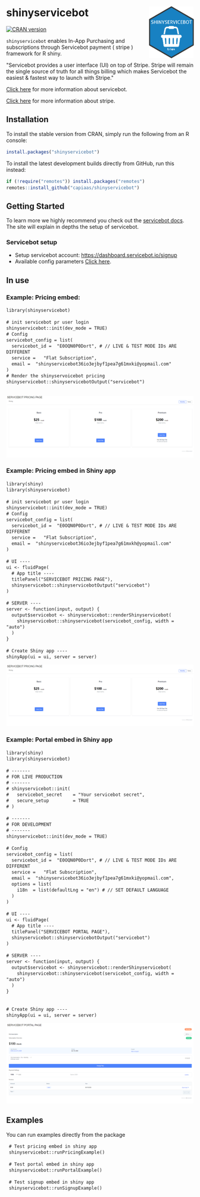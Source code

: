 #  shinyservicebot <img src="man/figures/logo.png" align="right" width=120 height=139 alt="" />

[![CRAN
version](https://www.r-pkg.org/badges/version/shinyservicebot)](https://cran.r-project.org/package=shinyservicebot)

`shinyservicebot` enables In-App Purchasing and subscriptions through Servicebot payment ( stripe ) framework for R shiny.

"Servicebot provides a user interface (UI) on top of Stripe. Stripe will remain the single source of truth for all things billing which makes Servicebot the easiest & fastest way to launch with Stripe."

[Click here](https://docs.servicebot.io/) for more information about 
servicebot.

[Click here](https://stripe.com) for more information about 
stripe.


## Installation

To install the stable version from CRAN, simply run the following from an R console:

```r
install.packages("shinyservicebot")
```

To install the latest development builds directly from GitHub, run this instead:

```r
if (!require("remotes")) install.packages("remotes")
remotes::install_github("capiaas/shinyservicebot")
```


## Getting Started

To learn more we highly recommend you check out the [servicebot docs](https://docs.servicebot.io/). The site will explain in depths the setup of servicebot.

### Servicebot setup
 - Setup servicebot account: https://dashboard.servicebot.io/signup
 - Available config parameters [Click here](https://docs.servicebot.io/subscription-portal/subscription-management-portal/subscription-management-portal-configuration).

## In use
### Example: Pricing embed:
```
library(shinyservicebot)

# init servicebot pr user login
shinyservicebot::init(dev_mode = TRUE)
# Config
servicebot_config = list(
  servicebot_id =  "E0OQN0P0Dort", # // LIVE & TEST MODE IDs ARE DIFFERENT
  service =   "Flat Subscription",
  email =  "shinyservicebot36io3ejbyf1pea7g61mxki@yopmail.com"
)
# Render the shinyservoicebot pricing
shinyservicebot::shinyservicebotOutput("servicebot")


```
![Pricing page](inst/assets/img/pricing_page.png "fig:")


### Example: Pricing embed in Shiny app
```
library(shiny)
library(shinyservicebot)

# init servicebot pr user login
shinyservicebot::init(dev_mode = TRUE)
# Config
servicebot_config = list(
  servicebot_id =  "E0OQN0P0Dort", # // LIVE & TEST MODE IDs ARE DIFFERENT
  service =   "Flat Subscription",
  email =  "shinyservicebot36io3ejbyf1pea7g61mxkh@yopmail.com"
)

# UI ----
ui <- fluidPage(
  # App title ----
  titlePanel("SERVICEBOT PRICING PAGE"),
  shinyservicebot::shinyservicebotOutput("servicebot")
)

# SERVER ----
server <- function(input, output) {
  output$servicebot <- shinyservicebot::renderShinyservicebot(
    shinyservicebot::shinyservicebot(servicebot_config, width = "auto")
  )
}

# Create Shiny app ----
shinyApp(ui = ui, server = server)
```
![Pricing page](inst/assets/img/pricing_page.png "fig:")


### Example: Portal embed in Shiny app
```
library(shiny)
library(shinyservicebot)

# -------
# FOR LIVE PRODUCTION
# -------
# shinyservicebot::init(
#   servicebot_secret    = "Your servicebot secret",
#   secure_setup         = TRUE
# )

# -------
# FOR DEVELOPMENT
# -------
shinyservicebot::init(dev_mode = TRUE)

# Config
servicebot_config = list(
  servicebot_id =  "E0OQN0P0Dort", # // LIVE & TEST MODE IDs ARE DIFFERENT
  service =   "Flat Subscription",
  email =  "shinyservicebot36io3ejbyf1pea7g61mxki@yopmail.com",
  options = list(
    i18n  = list(defaultLng = "en") # // SET DEFAULT LANGUAGE
  )
)

# UI ----
ui <- fluidPage(
  # App title ----
  titlePanel("SERVICEBOT PORTAL PAGE"),
  shinyservicebot::shinyservicebotOutput("servicebot")
)

# SERVER ----
server <- function(input, output) {
  output$servicebot <- shinyservicebot::renderShinyservicebot(
    shinyservicebot::shinyservicebot(servicebot_config, width = "auto")
  )
}


# Create Shiny app ----
shinyApp(ui = ui, server = server)

```
![Portal page](inst/assets/img/subscription_portal.png "fig:")

## Examples
You can run examples directly from the package

```
 # Test pricing embed in shiny app
 shinyservicebot::runPricingExample()

 # Test portal embed in shiny app
 shinyservicebot::runPortalExample()

 # Test signup embed in shiny app
 shinyservicebot::runSignupExample()
```
